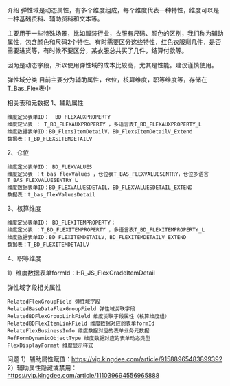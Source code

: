 介绍
弹性域是动态属性，有多个维度组成，每个维度代表一种特性，维度可以是一种基础资料、辅助资料和文本等。

主要用于一些特殊场景，比如服装行业，衣服有尺码、颜色的区别，我们称为辅助属性，包含颜色和尺码2个特性。有时需要区分这些特性，红色衣服剩几件，是否需要进货等，有时候不要区分，某衣服总共买了几件，结算付款等。

因为是动态字段，所以使用弹性域的成本比较高，尤其是性能。建议谨慎使用。

弹性域分类
目前主要分为辅助属性，仓位，核算维度，职等维度等，存储在 T_Bas_Flex表中

相关表和元数据
1、辅助属性

```plaintext
维度定义表单ID：  BD_FLEXAUXPROPERTY
维度定义表 ： T_BD_FLEXAUXPROPERTY ，多语言表T_BD_FLEXAUXPROPERTY_L
维度数据表单ID：BD_FlexsItemDetailV，BD_FlexsItemDetailV_Extend
数据表：T_BD_FLEXSITEMDETAILV
```

2、仓位

```plaintext
维度定义表单ID： BD_FLEXVALUES
维度定义表 ：t_bas_flexValues ，仓位表T_BAS_FLEXVALUESENTRY，仓位多语言T_BAS_FLEXVALUESENTRY_L
维度数据表单ID：BD_FLEXVALUESDETAIL，BD_FLEXVALUESDETAIL_EXTEND
数据表：t_bas_flexValuesDetail
```

3、核算维度

```plaintext
维度定义表单ID： BD_FLEXITEMPROPERTY；
维度定义表 ：T_BD_FLEXITEMPROPERTY ，多语言表T_BD_FLEXITEMPROPERTY_L
维度数据表单ID：BD_FLEXITEMDETAILV，BD_FLEXITEMDETAILV_EXTEND
数据表：T_BD_FLEXITEMDETAILV
```

4、职等维度

1）维度数据表单formId：HR_JS_FlexGradeItemDetail

弹性域字段相关属性

```plaintext
RelatedFlexGroupField 弹性域字段
RelatedBaseDataFlexGroupField 弹性域关联字段
RelatedBDFlexGroupLinkField 维度关联字段属性（核算维度组）
RelatedBDFlexItemLinkField 维度数据对应的表单formId
RelateFlexBusinessInfo 维度数据对应的表单业务元数据
RefFormDynamicObjectType 维度数据对应的表单动态类型
FlexDisplayFormat 维度显示样式
```

问题
1）辅助属性赋值：https://vip.kingdee.com/article/91588965483899392
2）辅助属性隐藏或禁用：https://vip.kingdee.com/article/111039694556965888
